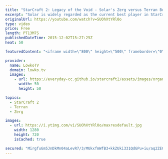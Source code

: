 ```yaml
---
title: "StarCraft 2: Legacy of the Void - Solar's Zerg versus Terran Build Order! (Tutorial)"
excerpt: "Solar is widely regarded as the current best player in StarCraft 2: Legacy of the Void. While the game only came out a couple of weeks ago, he has been dominating the scene with incredible play in all match-ups throughout the beta of the expansion as well. His Zerg versus Terran in particular seems nearly"
originalUrl: https://youtube.com/watch?v=SUOhXtYRl0o
type: video
price: Free
length: PT13M7S
publishedDateTime: 2015-12-02T15:27:25Z
heat: 50

featuredContent: "<iframe width=\"800\" height=\"500\" frameborder=\"0\" src=\"https://www.youtube.com/embed/SUOhXtYRl0o\" allow=\"accelerometer; autoplay; encrypted-media; gyroscope; picture-in-picture\" allowfullscreen></iframe>"

provider:
  name: LowkoTV
  domain: lowko.tv
  images:
    - url: https://everyday-cc.github.io/starcraft2/assets/images/organizations/lowko.tv-50x50.jpg
      width: 50
      height: 50

topics:
  - StarCraft 2
  - Terran
  - Zerg

images:
  - url: https://i.ytimg.com/vi/SUOhXtYRl0o/maxresdefault.jpg
    width: 1280
    height: 720
    isCached: true

secured: "MirgfuGm5JnDkMn04aLevR7/3/MUkxfmWfB3+kkZUki331QdGPu+iu/aq2ZEG295rIlKbQ1oLpKSlOq8gCdMtYIUHE9BkOfuivwcJCaYAaeidtf8OcYYEuU60b8hID86KXz7dv0xjyBqzetJZLQDX0lcXLkZ2qEFo/VaiYLyXj7+ZYZCmOjXuNEmK1jBuZ5rCuE4JXUs7iisB55glrbJuLcDkFBQUUa5IbdG63N1mQPDyN14/LtoH0PZtpuVE/2dSajDzfAqlX4XLo+MzJYBaoYyIuXANZ+4S7KG46LPcT7rTWnZT7PMFP7n76DS1D5D5GnuYKDpuOHn5p3o47DJ8APJcZnxv6V2h1SHWH9ULTghHOUaYw9slNjaYywoQclOXdYTrq0etKa8AGVkAdWwUTASNc9Gf7M+Z2zYK017dFABalt7ZG4rwYeRS1daxYHN;DB0qYx2iDpkoYikc4uXd6g=="
---
```


